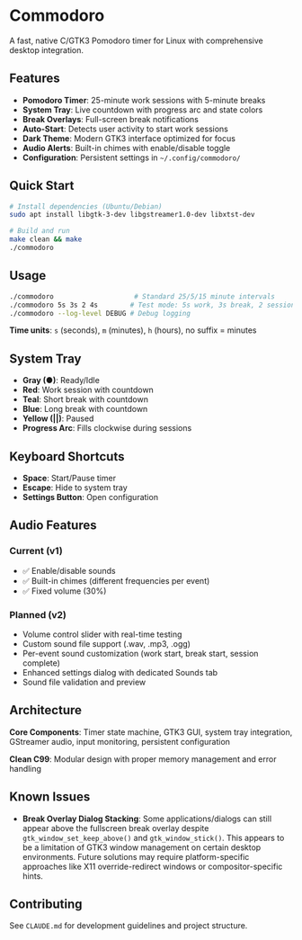 # Commodoro

A fast, native C/GTK3 Pomodoro timer for Linux with comprehensive desktop integration.

## Features

- **Pomodoro Timer**: 25-minute work sessions with 5-minute breaks
- **System Tray**: Live countdown with progress arc and state colors
- **Break Overlays**: Full-screen break notifications 
- **Auto-Start**: Detects user activity to start work sessions
- **Dark Theme**: Modern GTK3 interface optimized for focus
- **Audio Alerts**: Built-in chimes with enable/disable toggle
- **Configuration**: Persistent settings in `~/.config/commodoro/`

## Quick Start

```bash
# Install dependencies (Ubuntu/Debian)
sudo apt install libgtk-3-dev libgstreamer1.0-dev libxtst-dev

# Build and run
make clean && make
./commodoro
```

## Usage

```bash
./commodoro                    # Standard 25/5/15 minute intervals
./commodoro 5s 3s 2 4s        # Test mode: 5s work, 3s break, 2 sessions, 4s long break
./commodoro --log-level DEBUG # Debug logging
```

**Time units**: `s` (seconds), `m` (minutes), `h` (hours), no suffix = minutes

## System Tray

- **Gray (●)**: Ready/Idle
- **Red**: Work session with countdown
- **Teal**: Short break with countdown  
- **Blue**: Long break with countdown
- **Yellow (||)**: Paused
- **Progress Arc**: Fills clockwise during sessions

## Keyboard Shortcuts

- **Space**: Start/Pause timer
- **Escape**: Hide to system tray
- **Settings Button**: Open configuration

## Audio Features

### Current (v1)
- ✅ Enable/disable sounds
- ✅ Built-in chimes (different frequencies per event)
- ✅ Fixed volume (30%)

### Planned (v2)
- Volume control slider with real-time testing
- Custom sound file support (.wav, .mp3, .ogg)
- Per-event sound customization (work start, break start, session complete)
- Enhanced settings dialog with dedicated Sounds tab
- Sound file validation and preview

## Architecture

**Core Components**: Timer state machine, GTK3 GUI, system tray integration, GStreamer audio, input monitoring, persistent configuration

**Clean C99**: Modular design with proper memory management and error handling

## Known Issues

- **Break Overlay Dialog Stacking**: Some applications/dialogs can still appear above the fullscreen break overlay despite `gtk_window_set_keep_above()` and `gtk_window_stick()`. This appears to be a limitation of GTK3 window management on certain desktop environments. Future solutions may require platform-specific approaches like X11 override-redirect windows or compositor-specific hints.

## Contributing

See `CLAUDE.md` for development guidelines and project structure.
